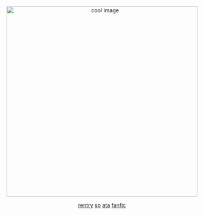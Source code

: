 <div align="center">
  


  <img src="https://files.catbox.moe/5j0wxz.png" alt="cool image" width="500"/>

 
   [rentry](https://rentry.co/constrz)
  [sp](https://azurewrathes.straw.page) [ata](https://constrz.atabook.org/) [fanfic](https://rentry.co/verycoolomegaverse)

  
</div>
